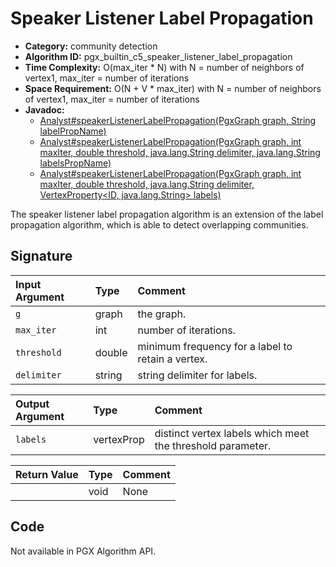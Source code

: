 # Speaker Listener Label Propagation

- **Category:** community detection
- **Algorithm ID:** pgx_builtin_c5_speaker_listener_label_propagation
- **Time Complexity:** O(max_iter * N) with N = number of neighbors of vertex1, max_iter = number of iterations
- **Space Requirement:** O(N + V * max_iter) with N = number of neighbors of vertex1, max_iter = number of iterations
- **Javadoc:**
  - [Analyst#speakerListenerLabelPropagation(PgxGraph graph, String labelPropName)](https://docs.oracle.com/en/database/oracle/property-graph/24.3/spgjv/oracle/pgx/api/Analyst.html#speakerListenerLabelPropagation-oracle.pgx.api.PgxGraph-java.lang.String-)
  - [Analyst#speakerListenerLabelPropagation(PgxGraph graph, int maxIter, double threshold, java.lang.String delimiter, java.lang.String labelsPropName)](https://docs.oracle.com/en/database/oracle/property-graph/24.3/spgjv/oracle/pgx/api/Analyst.html#speakerListenerLabelPropagation-oracle.pgx.PgxGraph-int-double-java.lang.String-java.lang.String-)
  - [Analyst#speakerListenerLabelPropagation(PgxGraph graph, int maxIter, double threshold, java.lang.String delimiter, VertexProperty<ID, java.lang.String> labels)](https://docs.oracle.com/en/database/oracle/property-graph/24.3/spgjv/oracle/pgx/api/Analyst.html#speakerListenerLabelPropagation-oracle.pgx.api.PgxGraph-int-double-java.lang.String-oracle.pgx.api.VertexProperty-)

The speaker listener label propagation algorithm is an extension of the label propagation algorithm, which is able to detect overlapping communities.

## Signature

| Input Argument | Type | Comment |
| :--- | :--- | :--- |
| `g` | graph | the graph. |
| `max_iter` | int | number of iterations. |
| `threshold` | double | minimum frequency for a label to retain a vertex. |
| `delimiter` | string | string delimiter for labels. |

| Output Argument | Type | Comment |
| :--- | :--- | :--- |
| `labels` | vertexProp<string> | distinct vertex labels which meet the threshold parameter. |

| Return Value | Type | Comment |
| :--- | :--- | :--- |
| | void | None |

## Code

Not available in PGX Algorithm API.
